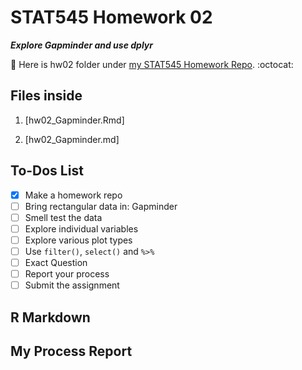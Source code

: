 # STAT545 Homework 02

_**Explore Gapminder and use dplyr**_

:round_pushpin: Here is hw02 folder under [my STAT545 Homework Repo](https://github.com/xinmiaow/STAT545-hw-Wang-Xinmiao). :octocat:

## Files inside

1. [hw02_Gapminder.Rmd] 

3. [hw02_Gapminder.md]


## To-Dos List

- [X] Make a homework repo
- [ ] Bring rectangular data in: Gapminder
- [ ] Smell test the data
- [ ] Explore individual variables
- [ ] Explore various plot types
- [ ] Use `filter()`, `select()` and `%>%`
- [ ] Exact Question
- [ ] Report your process
- [ ] Submit the assignment

## R Markdown


## My Process Report


